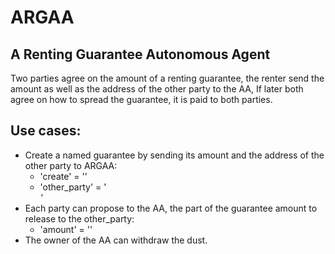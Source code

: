 # ARGAA
## A Renting Guarantee Autonomous Agent
Two parties agree on the amount of a renting guarantee, the renter send the amount as well as the address of the other party to the AA, If later both agree on how to spread the guarantee, it is paid to both parties.

## Use cases:
* Create a named guarantee by sending its amount and the address of the other party to ARGAA:
   * 'create' = '<amount of guarantee>'
   * 'other_party' = '<address>'
* Each party can propose to the AA, the part of the guarantee amount to release to the other_party:
   * 'amount' = '<amount for the other party>'
* The owner of the AA can withdraw the dust.
